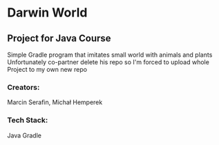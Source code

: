 <body>
 
# Darwin World
## Project for Java Course
Simple Gradle program that imitates small world with animals and plants
Unfortunately co-partner delete his repo so I'm forced to upload whole Project to my own new repo

### Creators:
Marcin Serafin, Michał Hemperek

### Tech Stack:
Java Gradle

</body>
